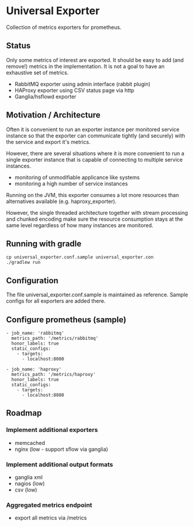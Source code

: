 # Universal Exporter

Collection of metrics exporters for prometheus.
 
## Status

Only some metrics of interest are exported. It should be
 easy to add (and remove!) metrics in the implementation.
 It is not a goal to have an exhaustive set of metrics.

* RabbitMQ exporter using admin interface (rabbit plugin)
* HAProxy exporter using CSV status page via http
* Ganglia/hsflowd exporter

## Motivation / Architecture

Often it is convenient to run an exporter instance
 per monitored service instance so that the exporter
 can communicate tightly (and securely) with the 
 service and export it's metrics. 

However, there are several situations where it is
 more convenient to run a single exporter instance
 that is capable of connecting to multiple service
 instances.

* monitoring of unmodifiable applicance like systems
* monitoring a high number of service instances

Running on the JVM, this exporter consumes a lot more 
 resources than alternatives available (e.g. haproxy_exporter).

However, the single threaded architecture together with stream
 processing and chunked encoding make sure the resource 
 consumption stays at the same level regardless of how many 
 instances are monitored.

## Running with gradle 

    cp universal_exporter.conf.sample universal_exporter.con
    ./gradlew run

## Configuration

The file universal_exporter.conf.sample is maintained as
 reference. Sample configs for all exporters are added there.

## Configure prometheus (sample)

    - job_name: 'rabbitmq'
      metrics_path: '/metrics/rabbitmq'
      honor_labels: true
      static_configs:
        - targets:
          - localhost:8080

    - job_name: 'haproxy'
      metrics_path: '/metrics/haproxy'
      honor_labels: true
      static_configs:
        - targets:
          - localhost:8080

## Roadmap

### Implement additional exporters

* memcached
* nginx (low - support sflow via ganglia)

### Implement additional output formats

* ganglia xml
* nagios (low)
* csv (low)

### Aggregated metrics endpoint

* export all metrics via /metrics
